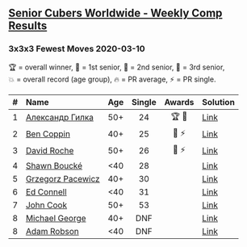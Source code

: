 <style>table {white-space: nowrap;}</style>

## [Senior Cubers Worldwide - Weekly Comp Results](/scw-comp/results/)
### 3x3x3 Fewest Moves 2020-03-10

<span style="white-space: nowrap;">🏆 = overall winner</span>, <span style="white-space: nowrap;">🥇 = 1st senior</span>, <span style="white-space: nowrap;">🥈 = 2nd senior</span>, <span style="white-space: nowrap;">🥉 = 3rd senior</span>, <span style="white-space: nowrap;">💥 = overall record (age group)</span>, <span style="white-space: nowrap;">🔥 = PR average</span>, <span style="white-space: nowrap;">⚡ = PR single</span>.

| # | Name | Age | Single | Awards | Solution |
| :--: | :-- | :--: | :--: | :--: | :-- |
| 1 | [Александр Гилка](../../persons/александр_гилка/333fm.md) | 50+ | 24 | 🏆 🥇 | [Link](https://www.facebook.com/events/640532176759268/permalink/641756139970205/) |
| 2 | [Ben Coppin](../../persons/ben_coppin/333fm.md) | 40+ | 25 | 🥈 ⚡ | [Link](https://www.facebook.com/events/640532176759268/permalink/641063233372829/) |
| 3 | [David Roche](../../persons/david_roche/333fm.md) | 50+ | 26 | 🥉 ⚡ | [Link](https://www.facebook.com/events/640532176759268/permalink/640978746714611/) |
| 4 | [Shawn Boucké](../../persons/shawn_boucke/333fm.md) | <40 | 28 |  | [Link](https://www.facebook.com/events/640532176759268/permalink/640567056755780/) |
| 5 | [Grzegorz Pacewicz](../../persons/grzegorz_pacewicz/333fm.md) | 40+ | 30 |  | [Link](https://www.facebook.com/events/640532176759268/permalink/642597733219379/) |
| 6 | [Ed Connell](../../persons/ed_connell/333fm.md) | <40 | 31 |  | [Link](https://www.facebook.com/events/640532176759268/permalink/640765876735898/) |
| 7 | [John Cook](../../persons/john_cook/333fm.md) | 50+ | 53 |  | [Link](https://www.facebook.com/events/640532176759268/permalink/643602313118921/) |
| 8 | [Michael George](../../persons/michael_george/333fm.md) | 40+ | DNF |  | [Link](https://www.facebook.com/events/640532176759268/permalink/641755886636897/) |
| 8 | [Adam Robson](../../persons/adam_robson/333fm.md) | <40 | DNF |  | [Link](https://www.facebook.com/events/640532176759268/permalink/641414366671049/) |

<!-- Global site tag (gtag.js) - Google Analytics -->
<script async src="https://www.googletagmanager.com/gtag/js?id=UA-86348435-3"></script>
<script>window.dataLayer = window.dataLayer || []; function gtag() {dataLayer.push(arguments);} gtag('js', new Date()); gtag('config', 'UA-86348435-3');</script>
